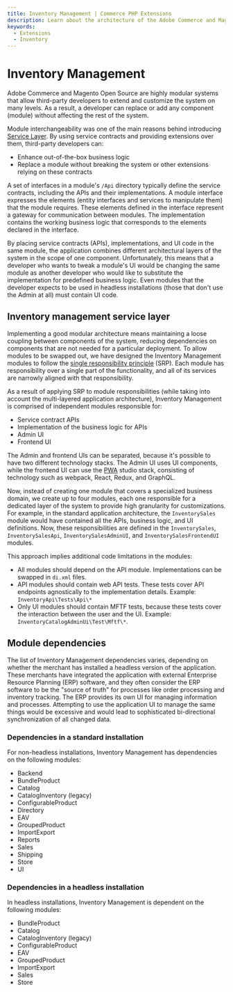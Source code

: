 ```yaml
---
title: Inventory Management | Commerce PHP Extensions
description: Learn about the architecture of the Adobe Commerce and Magento Open Source Inventory Management module.
keywords:
  - Extensions
  - Inventory
---
```


# Inventory Management

Adobe Commerce and Magento Open Source are highly modular systems that allow third-party developers to extend and customize the system on many levels. As a result, a developer can replace or add any component (module) without affecting the rest of the system.

Module interchangeability was one of the main reasons behind introducing [Service Layer](../layers/service.md). By using service contracts and providing extensions over them, third-party developers can:

*  Enhance out-of-the-box business logic
*  Replace a module without breaking the system or other extensions relying on these contracts

A set of interfaces in a module's `/Api` directory typically define the service contracts, including the APIs and their implementations. A module interface expresses the elements (entity interfaces and services to manipulate them) that the module requires. These elements defined in the interface represent a gateway for communication between modules. The implementation contains the working business logic that corresponds to the elements declared in the interface.

By placing service contracts (APIs), implementations, and UI code in the same module, the application combines different architectural layers of the system in the scope of one component. Unfortunately, this means that a developer who wants to tweak a module's UI would be changing the same module as another developer who would like to substitute the implementation for predefined business logic. Even modules that the developer expects to be used in headless installations (those that don't use the Admin at all) must contain UI code.

## Inventory management service layer

Implementing a good modular architecture means maintaining a loose coupling between components of the system, reducing dependencies on components that are not needed for a particular deployment. To allow modules to be swapped out, we have designed the Inventory Management modules to follow the [single responsibility principle](https://en.wikipedia.org/wiki/Single_responsibility_principle) (SRP). Each module has responsibility over a single part of the functionality, and all of its services are narrowly aligned with that responsibility.

As a result of applying SRP to module responsibilities (while taking into account the multi-layered application architecture), Inventory Management is comprised of independent modules responsible for:

*  Service contract APIs
*  Implementation of the business logic for APIs
*  Admin UI
*  Frontend UI

The Admin and frontend UIs can be separated, because it's possible to have two different technology stacks. The Admin UI uses UI components, while the frontend UI can use the [PWA](https://developer.adobe.com/commerce/pwa-studio/) studio stack, consisting of technology such as webpack, React, Redux, and GraphQL.

Now, instead of creating one module that covers a specialized business domain, we create up to four modules, each one responsible for a dedicated layer of the system to provide high granularity for customizations. For example, in the standard application architecture, the `InventorySales` module would have contained all the APIs, business logic, and UI definitions. Now, these responsibilities are defined in the `InventorySales`,  `InventorySalesApi`, `InventorySalesAdminUI`, and `InventorySalesFrontendUI` modules.

This approach implies additional code limitations in the modules:

*  All modules should depend on the API module. Implementations can be swapped in `di.xml` files.
*  API modules should contain web API tests. These tests cover API endpoints agnostically to the implementation details. Example: `InventoryApi\Tests\Api\*`
*  Only UI modules should contain MFTF tests, because these tests cover the interaction between the user and the UI. Example: `InventoryCatalogAdminUi\Test\Mftf\*`.

## Module dependencies

The list of Inventory Management dependencies varies, depending on whether the merchant has installed a headless version of the application. These merchants have integrated the application with external Enterprise Resource Planning (ERP) software, and they often consider the ERP software to be the "source of truth" for processes like order processing and inventory tracking. The ERP provides its own UI for managing information and processes. Attempting to use the application UI to manage the same things would be excessive and would lead to sophisticated bi-directional synchronization of all changed data.

### Dependencies in a standard installation

For non-headless installations, Inventory Management has dependencies on the following modules:

*  Backend
*  BundleProduct
*  Catalog
*  CatalogInventory (legacy)
*  ConfigurableProduct
*  Directory
*  EAV
*  GroupedProduct
*  ImportExport
*  Reports
*  Sales
*  Shipping
*  Store
*  UI

### Dependencies in a headless installation

In headless installations, Inventory Management is dependent on the following modules:

*  BundleProduct
*  Catalog
*  CatalogInventory (legacy)
*  ConfigurableProduct
*  EAV
*  GroupedProduct
*  ImportExport
*  Sales
*  Store
